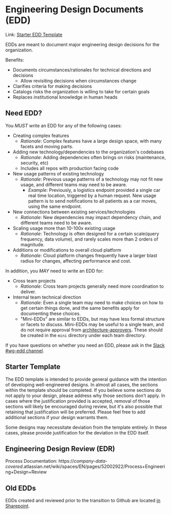 # Engineering Design Documents (EDD)

Link: [Starter EDD Template](TEMPLATE.md)

EDDs are meant to document major engineering design decisions for the organization.

Benefits:

- Documents circumstances/rationales for technical directions and decisions
  - Allow revisiting decisions when circumstances change
- Clarifies criteria for making decisions
- Catalogs risks the organization is willing to take for certain goals
- Replaces institutional knowledge in human heads

## Need EDD?

You _MUST_ write an EDD for any of the following cases:

- Creating complex features
  - _Rationale_: Complex features have a large design space, with many facets and moving parts.
- Adding new technology/dependencies to the organization's codebases
  - _Rationale_: Adding dependencies often brings on risks (maintenance, security, etc)
  - Includes all repos with production facing code
- New usage patterns of existing technology
  - _Rationale_: Previous usage patterns of a technology may not fit new usage, and different teams may need to be aware.
    - _Example_: Previously, a logistics endpoint provided a single car real time location, triggered by a human request. New usage pattern is to send notifications to all patients as a car moves, using the same endpoint.
- New connections between existing services/technologies
  - _Rationale_: New dependencies may impact dependency chain, and different teams need to be aware.
- Scaling usage more than 10-100x existing usage
  - _Rationale_: Technology is often designed for a certain scale(query frequency, data volume), and rarely scales more than 2 orders of magnitude.
- Additions or modifications to overall cloud platform
  - _Rationale_: Cloud platform changes frequently have a larger blast radius for changes, affecting performance and cost.

In addition, you _MAY_ need to write an EDD for:

- Cross team projects
  - _Rationale_: Cross team projects generally need more coordination to deliver.
- Internal team technical direction
  - _Rationale_: Even a single team may need to make choices on how to get certain things done, and the same benefits apply for documenting these choices.
  - "Mini-EDDs" are similar to EDDs, but may have less formal structure or facets to discuss. Mini-EDDs may be useful to a single team, and do not require approval from [architecture-approvers](https://github.com/orgs/*company-data-covered*/teams/architecture-approvers). These should be created in the `mini` directory under each team directory.

If you have questions on whether you need an EDD, please ask in the [Slack #wg-edd channel](https://dh-techteam.slack.com/archives/C04AMA1KVGX).

## Starter Template

The EDD template is intended to provide general guidance with the intention of developing well-engineered designs.
In almost all cases, the sections within the template should be completed.
If you believe some sections do not apply to your design, please address why those sections don't apply.
In cases where the justification provided is accepted, removal of those sections will likely be encouraged during review, but it's also possible that retaining that justification will be preferred.
Please feel free to add additional sections if your design warrants them.

Some designs may necessitate deviation from the template entirely. In these cases, please provide justification for the deviation in the EDD itself.

## Engineering Design Review (EDR)

Process Documentation: https://_company-data-covered_.atlassian.net/wiki/spaces/EN/pages/52002922/Process+Engineering+Design+Review

## Old EDDs

EDDs created and reviewed prior to the transition to Github are located [in Sharepoint](https://*company-data-covered*.sharepoint.com/sites/tech-team/Shared%20Documents/Forms/AllItems.aspx?RootFolder=%2Fsites%2Ftech%2Dteam%2FShared%20Documents%2FProcesses%2FProduct%20Development%2FEngineering%20Design%20Review).
